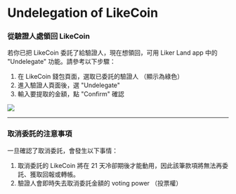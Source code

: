 # Undelegation of LikeCoin

### 從驗證人處領回 LikeCoin <a id="-likecoin"></a>

若你已把 LikeCoin 委託了給驗證人，現在想領回，可用 Liker Land app 中的 "Undelegate" 功能。請參考以下步驟：

1. 在 LikeCoin 錢包頁面，選取已委託的驗證人 （顯示為綠色）
2. 進入驗證人頁面後，選 "Undelegate"
3. 輸入要提取的金額，點 "Confirm" 確認

![](https://downloads.intercomcdn.com/i/o/169638612/c7c8a7d455f8b0609fed0b92/IMG_2113.PNG)

----------------

### 取消委託的注意事項

一旦確認了取消委託，會發生以下事情：

1. 取消委託的 LikeCoin 將在 21 天冷卻期後才能動用，因此該筆款項將無法再委託、獲取回報或轉帳。
2. 驗證人會即時失去取消委託金額的 voting power （投票權）

